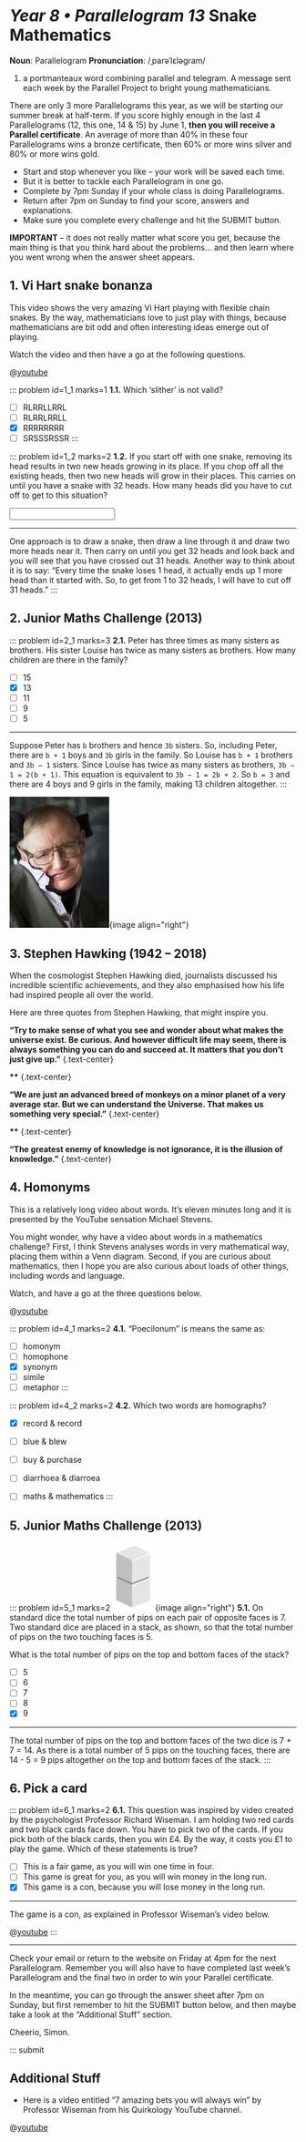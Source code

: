 # _Year 8 • Parallelogram 13_ Snake Mathematics

<div class="dictionary">

__Noun__: Parallelogram
__Pronunciation__: /ˌparəˈlɛləɡram/

1. a portmanteaux word combining parallel and telegram. A message sent each
week by the Parallel Project to bright young mathematicians.

</div>

There are only 3 more Parallelograms this year, as we will be starting our summer break at half-term. If you score highly enough in the last 4 Parallelograms (12, this one, 14 & 15) by June 1, __then you will receive a Parallel certificate__. An average of more than 40% in these four Parallelograms wins a bronze certificate, then 60% or more wins silver and 80% or more wins gold.

* Start and stop whenever you like – your work will be saved each time.
* But it is better to tackle each Parallelogram in one go.
* Complete by 7pm Sunday if your whole class is doing Parallelograms.
* Return after 7pm on Sunday to find your score, answers and explanations.
* Make sure you complete every challenge and hit the SUBMIT button.

__IMPORTANT__ – it does not really matter what score you get, because the main thing is that you think hard about the problems... and then learn where you went wrong when the answer sheet appears.


## 1.	Vi Hart snake bonanza

This video shows the very amazing Vi Hart playing with flexible chain snakes. By the way, mathematicians love to just play with things, because mathematicians are bit odd and often interesting ideas emerge out of playing.

Watch the video and then have a go at the following questions.

@[youtube](Gx5D09s5X6U?rel=0)

::: problem id=1_1 marks=1
__1.1.__ Which ‘slither’ is not valid?

* [ ] RLRRLLRRL
* [ ] RLRRLRRLL
* [x] RRRRRRRR
* [ ] SRSSSRSSR
:::

::: problem id=1_2 marks=2
__1.2.__ If you start off with one snake, removing its head results in two new heads growing in its place. If you chop off all the existing heads, then two new heads will grow in their places. This carries on until you have a snake with 32 heads. How many heads did you have to cut off to get to this situation?

<input solution="31"/>

---

One approach is to draw a snake, then draw a line through it and draw two more heads near it. Then carry on until you get 32 heads and look back and you will see that you have crossed out 31 heads. Another way to think about it is to say: “Every time the snake loses 1 head, it actually ends up 1 more head than it started with. So, to get from 1 to 32 heads, I will have to cut off 31 heads.”
:::


## 2. Junior Maths Challenge (2013)

::: problem id=2_1 marks=3
__2.1.__ Peter has three times as many sisters as brothers. His sister Louise has twice as many sisters as brothers. How many children are there in the family?

* [ ] 15
* [x] 13
* [ ] 11
* [ ] 9
* [ ] 5

---

Suppose Peter has `b` brothers and hence `3b` sisters. So, including Peter, there are `b + 1` boys and `3b` girls in the family. So Louise has `b + 1` brothers and `3b − 1` sisters. Since Louise has twice as many sisters as brothers, `3b − 1 = 2(b + 1)`. This equation is equivalent to `3b − 1 = 2b + 2`. So `b = 3` and there are 4 boys and 9 girls in the family, making 13 children altogether.
:::


![](/resources/8-13-snake-mathematics/3-stephen-hawking.jpg){image align="right"}
## 3. Stephen Hawking (1942 – 2018)

When the cosmologist Stephen Hawking died, journalists discussed his incredible scientific achievements, and they also emphasised how his life had inspired people all over the world.  

Here are three quotes from Stephen Hawking, that might inspire you.  

__“Try to make sense of what you see and wonder about what makes the universe exist. Be curious. And however difficult life may seem, there is always something you can do and succeed at. It matters that you don't just give up.”__
{.text-center}  

__**__
{.text-center}  

__“We are just an advanced breed of monkeys on a minor planet of a very average star. But we can understand the Universe. That makes us something very special.”__
{.text-center}  

__**__
{.text-center}  

__“The greatest enemy of knowledge is not ignorance, it is the illusion of knowledge.”__
{.text-center}  


## 4. Homonyms

This is a relatively long video about words. It’s eleven minutes long and it is presented by the YouTube sensation Michael Stevens.

You might wonder, why have a video about words in a mathematics challenge? First, I think Stevens analyses words in very mathematical way, placing them within a Venn diagram. Second, if you are curious about mathematics, then I hope you are also curious about loads of other things, including words and language.

Watch, and have a go at the three questions below.

@[youtube](gTKeB8BnzPY?rel=0)


::: problem id=4_1 marks=2
__4.1.__ “Poecilonum” is means the same as:

* [ ] homonym
* [ ] homophone
* [x] synonym
* [ ] simile
* [ ] metaphor
:::

::: problem id=4_2 marks=2
__4.2.__ Which two words are homographs?

* [x] record & record
* [ ] blue & blew
* [ ] buy & purchase
* [ ] diarrhoea & diarroea
* [ ] maths & mathematics
:::


## 5. Junior Maths Challenge (2013)

::: problem id=5_1 marks=2
![](/resources/8-13-snake-mathematics/5-dice-question.jpg){image align="right"}
__5.1.__ On standard dice the total number of pips on each pair of opposite faces is 7. Two standard dice are placed in a stack, as shown, so that the total number of pips on the two touching faces is 5.

What is the total number of pips on the top and bottom faces of the stack?

* [ ] 5
* [ ] 6
* [ ] 7
* [ ] 8
* [x] 9

---

The total number of pips on the top and bottom faces of the two dice is 7 + 7 = 14. As there is a total number of 5 pips on the touching faces, there are 14 - 5 = 9 pips altogether on the top and bottom faces of the stack.
:::


## 6. Pick a card

::: problem id=6_1 marks=2
__6.1.__ This question was inspired by video created by the psychologist Professor Richard Wiseman. I am holding two red cards and two black cards face down. You have to pick two of the cards. If you pick both of the black cards, then you win £4. By the way, it costs you £1 to play the game. Which of these statements is true?

* [ ] This is a fair game, as you will win one time in four.
* [ ] This game is great for you, as you will win money in the long run.
* [x] This game is a con, because you will lose money in the long run.

---

The game is a con, as explained in Professor Wiseman’s video below.

@[youtube](JphgHrRRyZ8?rel=0)
:::

***

Check your email or return to the website on Friday at 4pm for the next Parallelogram. Remember you will also have to have completed last week’s Parallelogram and the final two in order to win your Parallel certificate.

In the meantime, you can go through the answer sheet after 7pm on Sunday, but first remember to hit the SUBMIT button below, and then maybe take a look at the “Additional Stuff” section.

Cheerio,
Simon.

::: submit


## Additional Stuff

* Here is a video entitled “7 amazing bets you will always win” by Professor Wiseman from his Quirkology YouTube channel.

@[youtube](jZRwc5q1ybQ?rel=0)
